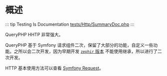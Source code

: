 # 概述

::: tip Testing Is Documentation
[tests/Http/SummaryDoc.php](https://github.com/hunzhiwange/framework/blob/master/tests/Http/SummaryDoc.php)
:::
    
QueryPHP HHTP 非常强大。

QueryPHP 基于 Symfony 请求组件二次，保留了大部分的功能，自定义一些功能。之所以会二次开发，因为早期开发 [`zephir` 版本](https://github.com/hunzhiwange/leevel/tree/master/leevel/http) 不能使用继承，所以进行了二次开发。

HTTP 基本使用方法可以查看 [Symfony Request](https://symfony.com/doc/current/components/http_foundation.html)。